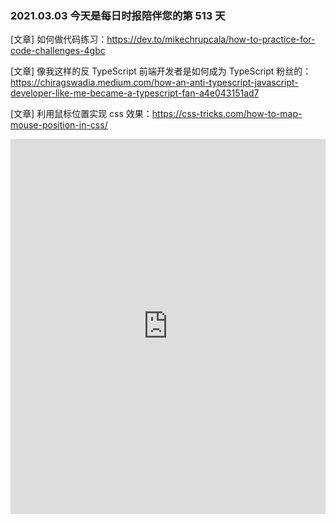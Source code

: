### 2021.03.03 今天是每日时报陪伴您的第 513 天

[文章] 如何做代码练习：<https://dev.to/mikechrupcala/how-to-practice-for-code-challenges-4gbc>

[文章] 像我这样的反 TypeScript 前端开发者是如何成为 TypeScript 粉丝的：<https://chiragswadia.medium.com/how-an-anti-typescript-javascript-developer-like-me-became-a-typescript-fan-a4e043151ad7>

[文章] 利用鼠标位置实现 css 效果：<https://css-tricks.com/how-to-map-mouse-position-in-css/>

<iframe height="600" src="https://cdpn.io/amit_sheen/fullembedgrid/261df6f09d15a179b63454bb75acc191?animations=run&amp;type=embed" scrolling="no" frameborder="no" allowtransparency="true" loading="lazy" style="width: 100%;">
</iframe>
